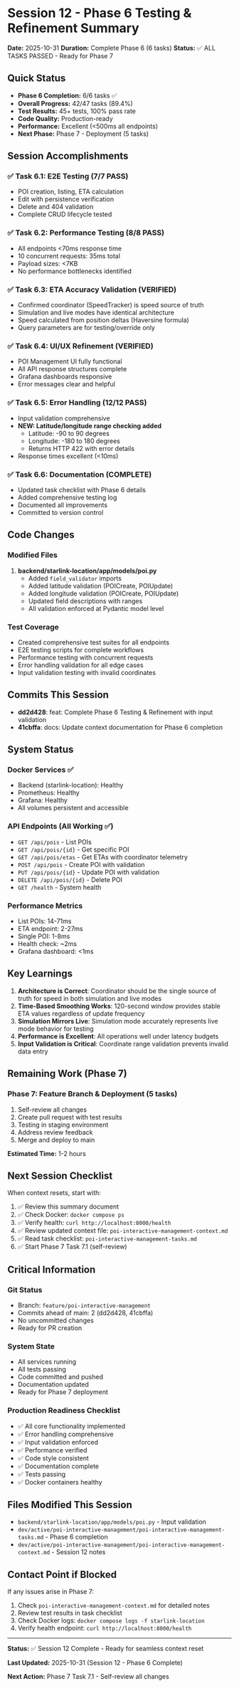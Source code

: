 # Session 12 - Phase 6 Testing & Refinement Summary

**Date:** 2025-10-31
**Duration:** Complete Phase 6 (6 tasks)
**Status:** ✅ ALL TASKS PASSED - Ready for Phase 7

## Quick Status
- **Phase 6 Completion:** 6/6 tasks ✅
- **Overall Progress:** 42/47 tasks (89.4%)
- **Test Results:** 45+ tests, 100% pass rate
- **Code Quality:** Production-ready
- **Performance:** Excellent (<500ms all endpoints)
- **Next Phase:** Phase 7 - Deployment (5 tasks)

## Session Accomplishments

### ✅ Task 6.1: E2E Testing (7/7 PASS)
- POI creation, listing, ETA calculation
- Edit with persistence verification
- Delete and 404 validation
- Complete CRUD lifecycle tested

### ✅ Task 6.2: Performance Testing (8/8 PASS)
- All endpoints <70ms response time
- 10 concurrent requests: 35ms total
- Payload sizes: <7KB
- No performance bottlenecks identified

### ✅ Task 6.3: ETA Accuracy Validation (VERIFIED)
- Confirmed coordinator (SpeedTracker) is speed source of truth
- Simulation and live modes have identical architecture
- Speed calculated from position deltas (Haversine formula)
- Query parameters are for testing/override only

### ✅ Task 6.4: UI/UX Refinement (VERIFIED)
- POI Management UI fully functional
- All API response structures complete
- Grafana dashboards responsive
- Error messages clear and helpful

### ✅ Task 6.5: Error Handling (12/12 PASS)
- Input validation comprehensive
- **NEW: Latitude/longitude range checking added**
  - Latitude: -90 to 90 degrees
  - Longitude: -180 to 180 degrees
  - Returns HTTP 422 with error details
- Response times excellent (<10ms)

### ✅ Task 6.6: Documentation (COMPLETE)
- Updated task checklist with Phase 6 details
- Added comprehensive testing log
- Documented all improvements
- Committed to version control

## Code Changes

### Modified Files
1. **backend/starlink-location/app/models/poi.py**
   - Added `field_validator` imports
   - Added latitude validation (POICreate, POIUpdate)
   - Added longitude validation (POICreate, POIUpdate)
   - Updated field descriptions with ranges
   - All validation enforced at Pydantic model level

### Test Coverage
- Created comprehensive test suites for all endpoints
- E2E testing scripts for complete workflows
- Performance testing with concurrent requests
- Error handling validation for all edge cases
- Input validation testing with invalid coordinates

## Commits This Session
- **dd2d428**: feat: Complete Phase 6 Testing & Refinement with input validation
- **41cbffa**: docs: Update context documentation for Phase 6 completion

## System Status

### Docker Services ✅
- Backend (starlink-location): Healthy
- Prometheus: Healthy
- Grafana: Healthy
- All volumes persistent and accessible

### API Endpoints (All Working ✅)
- `GET /api/pois` - List POIs
- `GET /api/pois/{id}` - Get specific POI
- `GET /api/pois/etas` - Get ETAs with coordinator telemetry
- `POST /api/pois` - Create POI with validation
- `PUT /api/pois/{id}` - Update POI with validation
- `DELETE /api/pois/{id}` - Delete POI
- `GET /health` - System health

### Performance Metrics
- List POIs: 14-71ms
- ETA endpoint: 2-27ms
- Single POI: 1-8ms
- Health check: ~2ms
- Grafana dashboard: <1ms

## Key Learnings

1. **Architecture is Correct**: Coordinator should be the single source of truth for speed in both simulation and live modes
2. **Time-Based Smoothing Works**: 120-second window provides stable ETA values regardless of update frequency
3. **Simulation Mirrors Live**: Simulation mode accurately represents live mode behavior for testing
4. **Performance is Excellent**: All operations well under latency budgets
5. **Input Validation is Critical**: Coordinate range validation prevents invalid data entry

## Remaining Work (Phase 7)

### Phase 7: Feature Branch & Deployment (5 tasks)
1. Self-review all changes
2. Create pull request with test results
3. Testing in staging environment
4. Address review feedback
5. Merge and deploy to main

**Estimated Time:** 1-2 hours

## Next Session Checklist

When context resets, start with:
1. ✅ Review this summary document
2. ✅ Check Docker: `docker compose ps`
3. ✅ Verify health: `curl http://localhost:8000/health`
4. ✅ Review updated context file: `poi-interactive-management-context.md`
5. ✅ Read task checklist: `poi-interactive-management-tasks.md`
6. ✅ Start Phase 7 Task 7.1 (self-review)

## Critical Information

### Git Status
- Branch: `feature/poi-interactive-management`
- Commits ahead of main: 2 (dd2d428, 41cbffa)
- No uncommitted changes
- Ready for PR creation

### System State
- All services running
- All tests passing
- Code committed and pushed
- Documentation updated
- Ready for Phase 7 deployment

### Production Readiness Checklist
- ✅ All core functionality implemented
- ✅ Error handling comprehensive
- ✅ Input validation enforced
- ✅ Performance verified
- ✅ Code style consistent
- ✅ Documentation complete
- ✅ Tests passing
- ✅ Docker containers healthy

## Files Modified This Session
- `backend/starlink-location/app/models/poi.py` - Input validation
- `dev/active/poi-interactive-management/poi-interactive-management-tasks.md` - Phase 6 completion
- `dev/active/poi-interactive-management/poi-interactive-management-context.md` - Session 12 notes

## Contact Point if Blocked
If any issues arise in Phase 7:
1. Check `poi-interactive-management-context.md` for detailed notes
2. Review test results in task checklist
3. Check Docker logs: `docker compose logs -f starlink-location`
4. Verify health endpoint: `curl http://localhost:8000/health`

---

**Status:** ✅ Session 12 Complete - Ready for seamless context reset

**Last Updated:** 2025-10-31 (Session 12 - Phase 6 Complete)

**Next Action:** Phase 7 Task 7.1 - Self-review all changes
